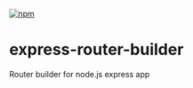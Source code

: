 [![npm](https://img.shields.io/npm/v/:package.svg)](https://github.com/redwert/express-router-builder)



# express-router-builder
Router builder for node.js express app
